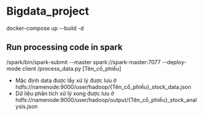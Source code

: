 # Bigdata_project

docker-compose up --build -d

## Run processing code in spark

/spark/bin/spark-submit --master spark://spark-master:7077 --deploy-mode client /process_data.py [Tên_cổ_phiếu]

- Mặc định data được lấy xử lý được lưu ở hdfs://namenode:9000/user/hadoop/{Tên_cổ_phiếu}_stock_data.json
- Dữ liệu phân tích xử lý xong được lưu ở hdfs://namenode:9000/user/hadoop/output/{Tên_cổ_phiếu}_stock_analysis.json
